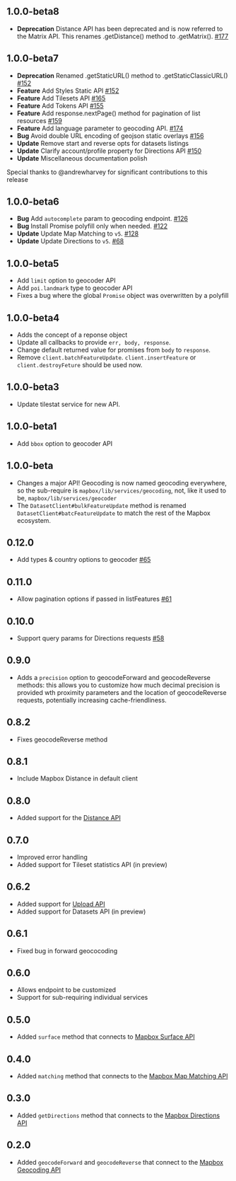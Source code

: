 ## 1.0.0-beta8

- **Deprecation** Distance API has been deprecated and is now referred to the Matrix API. This renames .getDistance() method to .getMatrix(). [#177](https://github.com/mapbox/mapbox-sdk-js/pull/177)


## 1.0.0-beta7

- **Deprecation** Renamed .getStaticURL() method to .getStaticClassicURL() [#152](https://github.com/mapbox/mapbox-sdk-js/pull/152)
- **Feature** Add Styles Static API [#152](https://github.com/mapbox/mapbox-sdk-js/pull/152)
- **Feature** Add Tilesets API [#165](https://github.com/mapbox/mapbox-sdk-js/pull/165)
- **Feature** Add Tokens API [#155](https://github.com/mapbox/mapbox-sdk-js/pull/155)
- **Feature** Add response.nextPage() method for pagination of list resources [#159](https://github.com/mapbox/mapbox-sdk-js/pull/159)
- **Feature** Add language parameter to geocoding API. [#174](https://github.com/mapbox/mapbox-sdk-js/issues/174)
- **Bug** Avoid double URL encoding of geojson static overlays [#156](https://github.com/mapbox/mapbox-sdk-js/pull/156)
- **Update** Remove start and reverse opts for datasets listings
- **Update** Clarify account/profile property for Directions API [#150](https://github.com/mapbox/mapbox-sdk-js/pull/150)
- **Update** Miscellaneous documentation polish

Special thanks to @andrewharvey for significant contributions to this release

## 1.0.0-beta6

- **Bug** Add `autocomplete` param to geocoding endpoint. [#126](https://github.com/mapbox/mapbox-sdk-js/pull/126)
- **Bug** Install Promise polyfill only when needed. [#122](https://github.com/mapbox/mapbox-sdk-js/pull/122)
- **Update** Update Map Matching to `v5`. [#128](https://github.com/mapbox/mapbox-sdk-js/pull/128)
- **Update** Update Directions to `v5`. [#68](https://github.com/mapbox/mapbox-sdk-js/pull/68)

## 1.0.0-beta5

- Add `limit` option to geocoder API
- Add `poi.landmark` type to geocoder API
- Fixes a bug where the global `Promise` object was overwritten by a polyfill

## 1.0.0-beta4

- Adds the concept of a reponse object
- Update all callbacks to provide `err, body, response`.
- Change default returned value for promises from `body` to `response`.
- Remove `client.batchFeatureUpdate`. `client.insertFeature` or `client.destroyFeture` should be used now.

## 1.0.0-beta3

- Update tilestat service for new API.

## 1.0.0-beta1

* Add `bbox` option to geocoder API

## 1.0.0-beta

- Changes a major API! Geocoding is now named geocoding everywhere, so the
  sub-require is `mapbox/lib/services/geocoding`, not, like it used to be,
  `mapbox/lib/services/geocoder`
- The `DatasetClient#bulkFeatureUpdate` method is renamed
  `DatasetClient#batcFeatureUpdate` to match the rest of the Mapbox ecosystem.

## 0.12.0

- Add types & country options to geocoder [#65](https://github.com/mapbox/mapbox-sdk-js/pull/65)

## 0.11.0

- Allow pagination options if passed in listFeatures [#61](https://github.com/mapbox/mapbox-sdk-js/pull/61)

## 0.10.0

- Support query params for Directions requests [#58](https://github.com/mapbox/mapbox-sdk-js/pull/58)

## 0.9.0

- Adds a `precision` option to geocodeForward and geocodeReverse methods:
  this allows you to customize how much decimal precision is provided
  wth proximity parameters and the location of geocodeReverse requests,
  potentially increasing cache-friendliness.

## 0.8.2

- Fixes geocodeReverse method

## 0.8.1

- Include Mapbox Distance in default client

## 0.8.0

- Added support for the [Distance API](https://www.mapbox.com/blog/distance-api/)

## 0.7.0

- Improved error handling
- Added support for Tileset statistics API (in preview)

## 0.6.2

- Added support for [Upload API](https://www.mapbox.com/developers/api/uploads/)
- Added support for Datasets API (in preview)

## 0.6.1

* Fixed bug in forward geococoding

## 0.6.0

* Allows endpoint to be customized
* Support for sub-requiring individual services

## 0.5.0

* Added `surface` method that connects to [Mapbox Surface API](https://www.mapbox.com/developers/api/surface/)

## 0.4.0

* Added `matching` method that connects to the [Mapbox Map Matching API](https://www.mapbox.com/blog/map-matching)

## 0.3.0

* Added `getDirections` method that connects to the [Mapbox Directions API](https://www.mapbox.com/developers/api/directions/)

## 0.2.0

* Added `geocodeForward` and `geocodeReverse` that connect to the [Mapbox Geocoding API](https://www.mapbox.com/developers/api/geocoding/)
